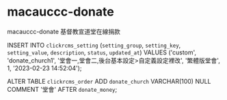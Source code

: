 # macauccc-donate
macauccc-donate 基督教宣道堂在線捐款


INSERT INTO `clickrcms_setting` (`setting_group`, `setting_key`, `setting_value`, `description`, `status`, `updated_at`)
VALUES
  ('custom', 'donate_church1', '堂會一,堂會二,後台基本設定>自定義設定裡改', '繁體版堂會', 1, '2023-02-23 14:52:04');


ALTER TABLE `clickrcms_order` ADD `donate_church` VARCHAR(100) NULL COMMENT '堂會' AFTER `donate_money`; 